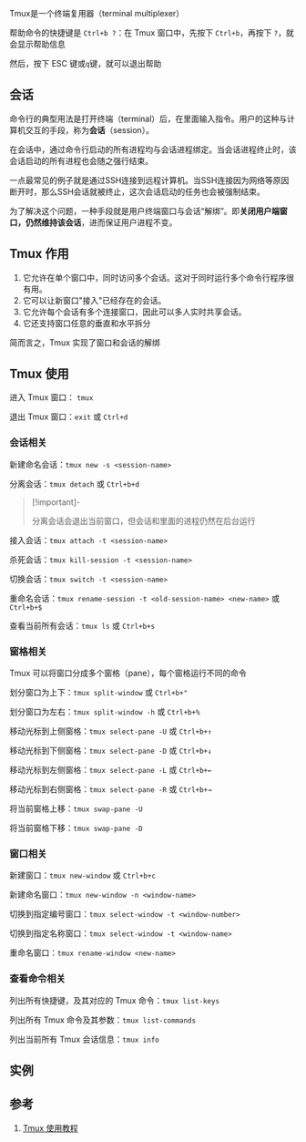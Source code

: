 
Tmux是一个终端复用器（terminal multiplexer）

帮助命令的快捷键是 `Ctrl+b ?`：在 Tmux 窗口中，先按下 `Ctrl+b`，再按下 `?`，就会显示帮助信息

然后，按下 ESC 键或`q`键，就可以退出帮助

## 会话

命令行的典型用法是打开终端（terminal）后，在里面输入指令。用户的这种与计算机交互的手段，称为**会话**（session）。

在会话中，通过命令行启动的所有进程均与会话进程绑定。当会话进程终止时，该会话启动的所有进程也会随之强行结束。

一点最常见的例子就是通过SSH连接到远程计算机。当SSH连接因为网络等原因断开时，那么SSH会话就被终止，这次会话启动的任务也会被强制结束。

为了解决这个问题，一种手段就是用户终端窗口与会话“解绑”。即**关闭用户端窗口，仍然维持该会话**，进而保证用户进程不变。

## Tmux 作用

1. 它允许在单个窗口中，同时访问多个会话。这对于同时运行多个命令行程序很有用。
2. 它可以让新窗口"接入"已经存在的会话。
3. 它允许每个会话有多个连接窗口，因此可以多人实时共享会话。
4. 它还支持窗口任意的垂直和水平拆分

简而言之，Tmux 实现了窗口和会话的解绑

## Tmux 使用

进入 Tmux 窗口： `tmux`

退出 Tmux 窗口：`exit` 或 `Ctrl+d`

### 会话相关

新建命名会话：`tmux new -s <session-name>`

分离会话：`tmux detach` 或 `Ctrl+b+d`

> [!important]-
> 
> 分离会话会退出当前窗口，但会话和里面的进程仍然在后台运行

接入会话：`tmux attach -t <session-name>`

杀死会话：`tmux kill-session -t <session-name>`

切换会话：`tmux switch -t <session-name>`

重命名会话：`tmux rename-session -t <old-session-name> <new-name>` 或 `Ctrl+b+$`

查看当前所有会话：`tmux ls` 或 `Ctrl+b+s`

### 窗格相关  

Tmux 可以将窗口分成多个窗格（pane），每个窗格运行不同的命令

划分窗口为上下：`tmux split-window` 或 `Ctrl+b+"`

划分窗口为左右：`tmux split-window -h` 或 `Ctrl+b+%`

移动光标到上侧窗格：`tmux select-pane -U` 或 `Ctrl+b+↑`

移动光标到下侧窗格：`tmux select-pane -D` 或 `Ctrl+b+↓`

移动光标到左侧窗格：`tmux select-pane -L` 或 `Ctrl+b+←`

移动光标到右侧窗格：`tmux select-pane -R` 或 `Ctrl+b+→`

将当前窗格上移：`tmux swap-pane -U`

将当前窗格下移：`tmux swap-pane -D`

### 窗口相关

新建窗口：`tmux new-window` 或 `Ctrl+b+c`

新建命名窗口：`tmux new-window -n <window-name>`    

切换到指定编号窗口：`tmux select-window -t <window-number>`

切换到指定名称窗口：`tmux select-window -t <window-name>`

重命名窗口：`tmux rename-window <new-name>`

### 查看命令相关

列出所有快捷键，及其对应的 Tmux 命令：`tmux list-keys`

列出所有 Tmux 命令及其参数：`tmux list-commands`

列出当前所有 Tmux 会话信息：`tmux info` 

## 实例



## 参考

1. [Tmux 使用教程](https://www.ruanyifeng.com/blog/2019/10/tmux.html)
